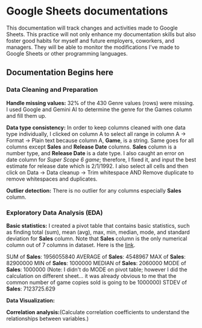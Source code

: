 # Google Sheets documentations

This documentation will track changes and activities made to Google Sheets. This practice will not only enhance my documentation skills but also foster good habits for myself and future employers, coworkers, and managers. They will be able to monitor the modifications I've made to Google Sheets or other programming languages.

## Documentation Begins here

### Data Cleaning and Preparation

**Handle missing values:** 32% of the 430 Genre values (rows) were missing. I used Google and Gemini AI to determine the genre for the Games column and fill them up.

**Data type consistency:** In order to keep columns cleaned with one data type individually, I clicked on column A to select all range in column A -> Format -> Plain text because column A, **Game**, is a string. Same goes for all columns except **Sales** and **Release Date** columns. **Sales** column is a number type, and **Release Date** is a date type. I also caught an error on date column for *Super Scope 6 game*; therefore, I fixed it, and input the best estimate for release date which is 2/1/1992. I also select all cells and then click on Data -> Data cleanup -> Trim whitespace AND Remove duplicate to remove whitespaces and duplicates.

**Outlier detection:** There is no outlier for any columns especially **Sales** column.

### Exploratory Data Analysis (EDA)

**Basic statistics:** I created a pivot table that contains basic statistics, such as finding total (sum), mean (avg), max, min, median, mode, and standard deviation for **Sales** column. Note that **Sales** column is the only numerical column out of 7 columns in dataset. Here is the [link](https://docs.google.com/spreadsheets/d/1pn3tIEid7--GiC5ISr4tvLBWt_l0clf9GftTPZzfBN0/edit?usp=sharing).

SUM of **Sales**: 1956055840
AVERAGE of **Sales**: 4548967
MAX of **Sales**: 82900000
MIN of **Sales**: 1000000
MEDIAN of **Sales**: 2060000
MODE of **Sales**: 1000000 (Note: I didn't do MODE on pivot table; however I did the calculation on different sheet... it was already obvious to me that the common number of game copies sold is going to be 1000000)
STDEV of **Sales**: 7123725.629

**Data Visualization:**

**Correlation analysis:**(Calculate correlation coefficients to understand the relationships between variables.)

